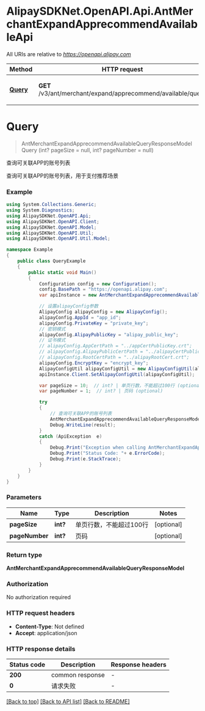 # AlipaySDKNet.OpenAPI.Api.AntMerchantExpandApprecommendAvailableApi

All URIs are relative to *https://openapi.alipay.com*

Method | HTTP request | Description
------------- | ------------- | -------------
[**Query**](AntMerchantExpandApprecommendAvailableApi.md#query) | **GET** /v3/ant/merchant/expand/apprecommend/available/query | 查询可关联APP的账号列表


<a name="query"></a>
# **Query**
> AntMerchantExpandApprecommendAvailableQueryResponseModel Query (int? pageSize = null, int? pageNumber = null)

查询可关联APP的账号列表

查询可关联APP的账号列表，用于支付推荐场景

### Example
```csharp
using System.Collections.Generic;
using System.Diagnostics;
using AlipaySDKNet.OpenAPI.Api;
using AlipaySDKNet.OpenAPI.Client;
using AlipaySDKNet.OpenAPI.Model;
using AlipaySDKNet.OpenAPI.Util;
using AlipaySDKNet.OpenAPI.Util.Model;

namespace Example
{
    public class QueryExample
    {
        public static void Main()
        {
            Configuration config = new Configuration();
            config.BasePath = "https://openapi.alipay.com";
            var apiInstance = new AntMerchantExpandApprecommendAvailableApi(config);

            // 设置alipayConfig参数
            AlipayConfig alipayConfig = new AlipayConfig();
            alipayConfig.AppId = "app_id";
            alipayConfig.PrivateKey = "private_key";
            // 密钥模式
            alipayConfig.AlipayPublicKey = "alipay_public_key";
            // 证书模式
            // alipayConfig.AppCertPath = "../appCertPublicKey.crt";
            // alipayConfig.AlipayPublicCertPath = "../alipayCertPublicKey_RSA2.crt";
            // alipayConfig.RootCertPath = "../alipayRootCert.crt";
            alipayConfig.EncryptKey = "encrypt_key";
            AlipayConfigUtil alipayConfigUtil = new AlipayConfigUtil(alipayConfig);
            apiInstance.Client.SetAlipayConfigUtil(alipayConfigUtil);

            var pageSize = 10;  // int? | 单页行数，不能超过100行 (optional) 
            var pageNumber = 1;  // int? | 页码 (optional) 

            try
            {
                // 查询可关联APP的账号列表
                AntMerchantExpandApprecommendAvailableQueryResponseModel result = apiInstance.Query(pageSize, pageNumber);
                Debug.WriteLine(result);
            }
            catch (ApiException  e)
            {
                Debug.Print("Exception when calling AntMerchantExpandApprecommendAvailableApi.Query: " + e.Message );
                Debug.Print("Status Code: "+ e.ErrorCode);
                Debug.Print(e.StackTrace);
            }
        }
    }
}
```

### Parameters

Name | Type | Description  | Notes
------------- | ------------- | ------------- | -------------
 **pageSize** | **int?**| 单页行数，不能超过100行 | [optional] 
 **pageNumber** | **int?**| 页码 | [optional] 

### Return type

**AntMerchantExpandApprecommendAvailableQueryResponseModel**

### Authorization

No authorization required

### HTTP request headers

 - **Content-Type**: Not defined
 - **Accept**: application/json


### HTTP response details
| Status code | Description | Response headers |
|-------------|-------------|------------------|
| **200** | common response |  -  |
| **0** | 请求失败 |  -  |

[[Back to top]](#) [[Back to API list]](../README.md#documentation-for-api-endpoints) [[Back to README]](../README.md)


